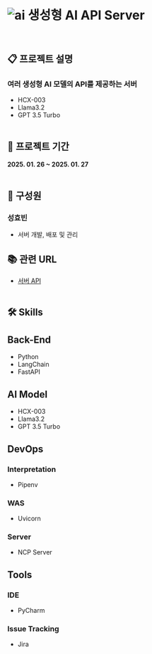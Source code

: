 # ![ai](https://github.com/user-attachments/assets/01e8238d-0493-47d5-97fd-c66388cf1079) 생성형 AI API Server<br><br>

## 📋 프로젝트 설명

### 여러 생성형 AI 모델의 API를 제공하는 서버
- HCX-003
- Llama3.2
- GPT 3.5 Turbo
  <br><br>

## 📅 프로젝트 기간
<b>2025. 01. 26 ~ 2025. 01. 27</b>
<br><br>

## 👫 구성원

### 성효빈
- 서버 개발, 배포 및 관리
  <br>

## 📚 관련 URL
- [서버 API](https://hyobin-llm.duckdns.org/docs)
  <br><br>

## 🛠️ Skills

## Back-End
- Python
- LangChain
- FastAPI
  <br>

## AI Model
- HCX-003
- Llama3.2
- GPT 3.5 Turbo

## DevOps

### Interpretation
- Pipenv

### WAS
- Uvicorn

### Server
- NCP Server
  <br>

## Tools

### IDE
- PyCharm

### Issue Tracking
- Jira
